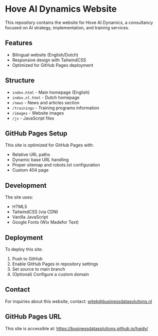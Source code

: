 # Hove AI Dynamics Website

This repository contains the website for Hove AI Dynamics, a consultancy focused on AI strategy, implementation, and training services.

## Features

- Bilingual website (English/Dutch)
- Responsive design with TailwindCSS
- Optimized for GitHub Pages deployment

## Structure

- `index.html` - Main homepage (English)
- `index.nl.html` - Dutch homepage
- `/news` - News and articles section
- `/trainings` - Training programs information
- `/images` - Website images
- `/js` - JavaScript files

## GitHub Pages Setup

This site is optimized for GitHub Pages with:

- Relative URL paths
- Dynamic base URL handling
- Proper sitemap and robots.txt configuration
- Custom 404 page

## Development

The site uses:

- HTML5
- TailwindCSS (via CDN)
- Vanilla JavaScript
- Google Fonts (Wix Madefor Text)

## Deployment

To deploy this site:

1. Push to GitHub
2. Enable GitHub Pages in repository settings
3. Set source to main branch
4. (Optional) Configure a custom domain

## Contact

For inquiries about this website, contact:
witek@businessdatasolutions.nl

## GitHub Pages URL

This site is accessible at:
https://businessdatasolutions.github.io/haidy/